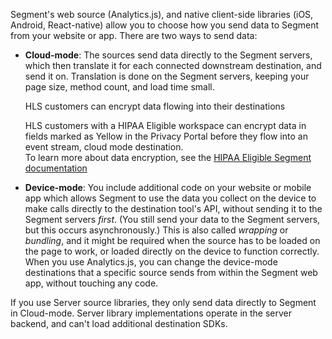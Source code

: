 Segment's web source (Analytics.js), and native client-side libraries (iOS, Android, React-native) allow you to choose how you send data to Segment from your website or app. There are two ways to send data:

- **Cloud-mode**: The sources send data directly to the Segment servers, which then translate it for each connected downstream destination, and send it on. Translation is done on the Segment servers, keeping your page size, method count, and load time small.

  <div class="premonition info">
    <div class="fa fa-info-circle"></div>
    <div class="content">
      <p class="header">HLS customers can encrypt data flowing into their destinations</p>
      <p> HLS customers with a HIPAA Eligible workspace can encrypt data in fields marked as Yellow in the Privacy Portal before they flow into an event stream, cloud mode destination.
      <br>To learn more about data encryption, see the <a href="/docs/privacy/hipaa-eligible-segment/#data-encryption">HIPAA Eligible Segment documentation</a></p>
    </div>
  </div>

- **Device-mode**: You include additional code on your website or mobile app which allows Segment to use the data you collect on the device to make calls directly to the destination tool's API, without sending it to the Segment servers _first_. (You still send your data to the Segment servers, but this occurs asynchronously.) This is also called *wrapping* or *bundling*, and it might be required when the source has to be loaded on the page to work, or loaded directly on the device to function correctly. When you use Analytics.js, you can change the device-mode destinations that a specific source sends from within the Segment web app, without touching any code.


<div class="premonition info">
  <div class="fa fa-info-circle"></div>
  <div class="content">
    <p class="header"></p>
    <p>If you use Server source libraries, they only send data directly to Segment in Cloud-mode. Server library implementations operate in the server backend, and can't load additional destination SDKs.</p>
  </div>
</div>
